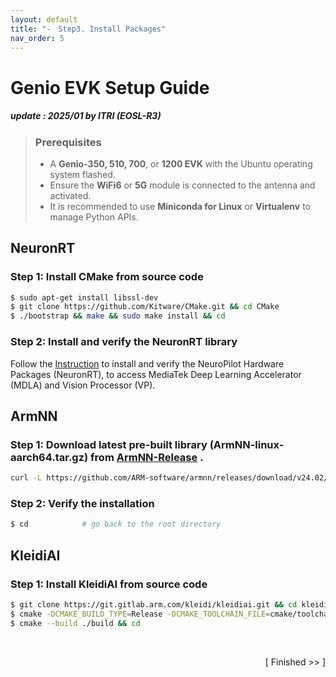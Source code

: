 ```yaml
---
layout: default
title: "-　Step3. Install Packages"
nav_order: 5
---
```


# Genio EVK Setup Guide
##### update : 2025/01 by ITRI (EOSL-R3)

> ### Prerequisites
> * A **Genio-350, 510, 700**, or **1200 EVK** with the Ubuntu operating system flashed.
> * Ensure the **WiFi6** or **5G** module is connected to the antenna and activated.
> * It is recommended to use **Miniconda for Linux** or **Virtualenv** to manage Python APIs.


## NeuronRT
### Step 1: Install CMake from source code

```bash
$ sudo apt-get install libssl-dev
$ git clone https://github.com/Kitware/CMake.git && cd CMake
$ ./bootstrap && make && sudo make install && cd
```

### Step 2: Install and verify the NeuronRT library
Follow the [Instruction](https://mediatek.gitlab.io/genio/doc/ubuntu/bsp-installation/neuropilot.html#) to install and verify the NeuroPilot Hardware Packages (NeuronRT), to access MediaTek Deep Learning Accelerator (MDLA) and Vision Processor (VP).

## ArmNN

### Step 1: Download latest pre-built library **(ArmNN-linux-aarch64.tar.gz)** from [ArmNN-Release](https://github.com/ARM-software/armnn/releases) .

```bash
curl -L https://github.com/ARM-software/armnn/releases/download/v24.02/ArmNN-linux-aarch64.tar.gz | tar -xz
```

### Step 2: Verify the installation

```bash
$ cd            # go back to the root directory
```

## KleidiAI
### Step 1: Install KleidiAI from source code

```bash
$ git clone https://git.gitlab.arm.com/kleidi/kleidiai.git && cd kleidiai
$ cmake -DCMAKE_BUILD_TYPE=Release -DCMAKE_TOOLCHAIN_FILE=cmake/toolchains/aarch64-none-linux-gnu.toolchain.cmake -S . -B build/
$ cmake --build ./build && cd
```


<br>
<div align="right">
  
[ Finished >>  ]

</div>
